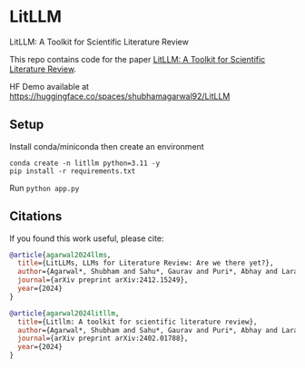 # LitLLM
LitLLM: A Toolkit for Scientific Literature Review

This repo contains code for the paper [LitLLM: A Toolkit for Scientific Literature Review](https://arxiv.org/abs/2402.01788).

HF Demo available at https://huggingface.co/spaces/shubhamagarwal92/LitLLM


## Setup
Install conda/miniconda then create an environment

```
conda create -n litllm python=3.11 -y
pip install -r requirements.txt
```

Run `python app.py`

## Citations

If you found this work useful, please cite:

```bibtex
@article{agarwal2024llms,
  title={LitLLMs, LLMs for Literature Review: Are we there yet?},
  author={Agarwal*, Shubham and Sahu*, Gaurav and Puri*, Abhay and Laradji, Issam H and Dvijotham, Krishnamurthy DJ and Stanley, Jason and Charlin, Laurent and Pal, Christopher},
  journal={arXiv preprint arXiv:2412.15249},
  year={2024}
}

@article{agarwal2024litllm,
  title={Litllm: A toolkit for scientific literature review},
  author={Agarwal*, Shubham and Sahu*, Gaurav and Puri*, Abhay and Laradji, Issam H and Dvijotham, Krishnamurthy DJ and Stanley, Jason and Charlin, Laurent and Pal, Christopher},
  journal={arXiv preprint arXiv:2402.01788},
  year={2024}
}
```
